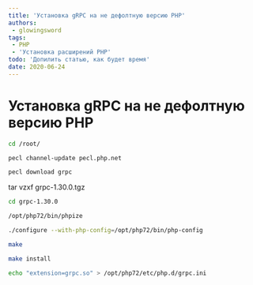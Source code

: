 ```yaml
---
title: 'Установка gRPC на не дефолтную версию PHP'
authors: 
 - glowingsword
tags:
 - PHP
 - 'Установка расширений PHP'
todo: 'Допилить статью, как будет время'
date: 2020-06-24
---
```

# Установка gRPC на не дефолтную версию PHP

```bash
cd /root/
```
```bash
pecl channel-update pecl.php.net
```
```bash
pecl download grpc
```
tar vzxf grpc-1.30.0.tgz
```bash
cd grpc-1.30.0
```
```bash
/opt/php72/bin/phpize
```
```bash
./configure --with-php-config=/opt/php72/bin/php-config
```
```bash
make
```
```bash
make install
```
```bash
echo "extension=grpc.so" > /opt/php72/etc/php.d/grpc.ini
```